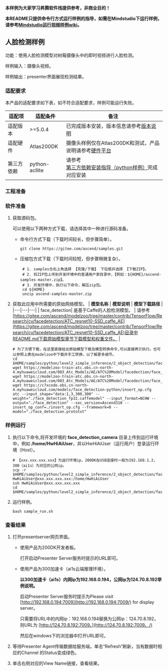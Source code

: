 **本样例为大家学习昇腾软件栈提供参考，非商业目的！**

**本README只提供命令行方式运行样例的指导，如需在Mindstudio下运行样例，请参考[Mindstudio运行视频样例wiki](https://gitee.com/ascend/samples/wikis/Mindstudio%E8%BF%90%E8%A1%8C%E8%A7%86%E9%A2%91%E6%A0%B7%E4%BE%8B?sort_id=3170138)。**

## 人脸检测样例

功能：使用人脸检测模型对树莓摄像头中的即时视频进行人脸检测。

样例输入：摄像头视频。

样例输出：presenter界面展现检测结果。

### 适配要求

本产品的适配要求如下表，如不符合适配要求，样例可能运行失败。

| 适配项     | 适配条件                                                     | 备注                                                         |
| ---------- | ------------------------------------------------------------ | ------------------------------------------------------------ |
| 适配版本   | >=5.0.4                                                    | 已完成版本安装，版本信息请参考[版本说明](https://ascend.huawei.com/zh/#/software/cann/notice) |
| 适配硬件   | Atlas200DK | 摄像头样例仅在Atlas200DK和测试，产品说明请参考[硬件平台](https://ascend.huawei.com/zh/#/hardware/product) |
| 第三方依赖 | python-acllite                                             | 请参考[第三方依赖安装指导（python样例）](../../../environment)完成对应安装 |

### 工程准备

### 软件准备

1. 获取源码包。

   可以使用以下两种方式下载，请选择其中一种进行源码准备。   

    - 命令行方式下载（下载时间较长，但步骤简单）。

      ```    
      git clone https://gitee.com/ascend/samples.git
      ```

    - 压缩包方式下载（下载时间较短，但步骤稍微复杂）。   

      ``` 
       # 1. samples仓右上角选择 【克隆/下载】 下拉框并选择 【下载ZIP】。    
       # 2. 将ZIP包上传到开发环境中的普通用户家目录中，【例如：${HOME}/ascend-samples-master.zip】。     
       # 3. 开发环境中，执行以下命令，解压zip包。     
       cd ${HOME}    
       unzip ascend-samples-master.zip    
      ```

2. 获取此应用中所需要的原始网络模型。
    |  **模型名称**  |  **模型说明**  |  **模型下载路径**  |
    |---|---|---|
    |  face_detection| 是基于Caffe的人脸检测模型。  |  请参考[https://gitee.com/ascend/modelzoo/tree/master/contrib/TensorFlow/Research/cv/facedetection/ATC_resnet10-SSD_caffe_AE](https://gitee.com/ascend/modelzoo/tree/master/contrib/TensorFlow/Research/cv/facedetection/ATC_resnet10-SSD_caffe_AE)目录中README.md下载原始模型章节下载模型和权重文件。 |
    
    ```
    # 为了方便下载，在这里直接给出原始模型下载及模型转换命令,可以直接拷贝执行。也可以参照上表在modelzoo中下载并手工转换，以了解更多细节。     
    cd $HOME/samples/python/level2_simple_inference/2_object_detection/face_detection_camera/model/    
    wget https://modelzoo-train-atc.obs.cn-north-4.myhuaweicloud.com/003_Atc_Models/AE/ATC%20Model/facedection/face_detection_fp32.caffemodel   
    wget https://modelzoo-train-atc.obs.cn-north-4.myhuaweicloud.com/003_Atc_Models/AE/ATC%20Model/facedection/face_detection.prototxt
    wget https://c7xcode.obs.cn-north-4.myhuaweicloud.com/models/face_detection-python/insert_op.cfg
    atc --input_shape="data:1,3,300,300" --weight="./face_detection_fp32.caffemodel" --input_format=NCHW --output="./face_detection" --soc_version=Ascend310 --insert_op_conf=./insert_op.cfg --framework=0 --model="./face_detection.prototxt"     
    ```

### 样例运行

1. 执行以下命令,将开发环境的 **face_detection_camera** 目录上传到运行环境中，例如 **/home/HwHiAiUser**，并以HwHiAiUser（运行用户）登录运行环境（Host）。
   ```
   # 【xxx.xxx.xxx.xxx】为运行环境ip，200DK在USB连接时一般为192.168.1.2，300（ai1s）为对应的公网ip。
   scp -r $HOME/samples/python/level2_simple_inference/2_object_detection/face_detection_camera HwHiAiUser@xxx.xxx.xxx.xxx:/home/HwHiAiUser
   ssh HwHiAiUser@xxx.xxx.xxx.xxx
   cd $HOME/samples/python/level2_simple_inference/2_object_detection/face_detection_camera/script
   ```

2. <a name="step_2"></a>运行样例。
   ```
   bash sample_run.sh
   ```

### 查看结果

1. 打开presentserver网页界面。

   - 使用产品为200DK开发者板。

     打开启动Presenter Server服务时提示的URL即可。

   - 使用产品为300加速卡（ai1s云端推理环境）。

     **以300加速卡（ai1s）内网ip为192.168.0.194，公网ip为124.70.8.192举例说明。**

     启动Presenter Server服务时提示为Please visit [http://192.168.0.194:7009](http://192.168.0.194:7009/) for display server。

     只需要将URL中的内网ip：192.168.0.194替换为公网ip：124.70.8.192，则URL为 [http://124.70.8.192:7009。](http://124.70.8.192:7009。/)

     然后在windows下的浏览器中打开URL即可。

2. 等待Presenter Agent传输数据给服务端，单击“Refresh“刷新，当有数据时相应的Channel 的Status变成绿色。

3. 单击右侧对应的View Name链接，查看结果。